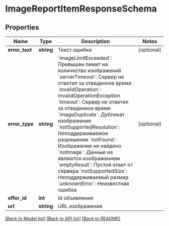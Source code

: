 # ImageReportItemResponseSchema

## Properties
Name | Type | Description | Notes
------------ | ------------- | ------------- | -------------
**error_text** | **string** | Текст ошибки | [optional] 
**error_type** | **string** | &#x60;imageLimitExceeded&#x60;: Превышен лимит на количество изображений   &#x60;serverTimeout&#x60;: Сервер не ответил за отведенное время   &#x60;invalidOperation&#x60;: InvalidOperationException   &#x60;timeout&#x60;: Сервер не ответил за отведенное время   &#x60;imageDuplicate&#x60;: Дубликат изображения   &#x60;notSupportedResolution&#x60;: Неподдерживаемое разрешение   &#x60;notFound&#x60;: Изображение не найдено   &#x60;notImage&#x60;: Данные не являются изображением   &#x60;emptyResult&#x60;: Пустой ответ от сервера   &#x60;notSupportedSize&#x60;: Неподдерживаемый размер   &#x60;unknownError&#x60;: Неизвестная ошибка | [optional] 
**offer_id** | **int** | Id объявления | 
**url** | **string** | URL изображения | 

[[Back to Model list]](../README.md#documentation-for-models) [[Back to API list]](../README.md#documentation-for-api-endpoints) [[Back to README]](../README.md)



